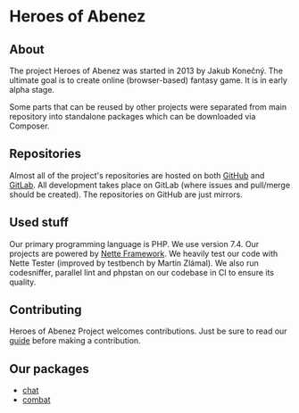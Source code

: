 Heroes of Abenez
================

About
-----

The project Heroes of Abenez was started in 2013 by Jakub Konečný. The ultimate goal is to create online (browser-based) fantasy game. It is in early alpha stage.

Some parts that can be reused by other projects were separated from main repository into standalone packages which can be downloaded via Composer.

Repositories
------------

Almost all of the project's repositories are hosted on both [GitHub](https://github.com/heroesofabenez) and [GitLab](https://gitlab.com/heroesofabenez/). All development takes place on GitLab (where issues and pull/merge should be created). The repositories on GitHub are just mirrors.

Used stuff
----------

Our primary programming language is PHP. We use version 7.4. Our projects are powered by [Nette Framework](https://nette.org/en/). We heavily test our code with Nette Tester (improved by testbench by Martin Zlámal). We also run codesniffer, parallel lint and phpstan on our codebase in CI to ensure its quality.

Contributing
------------

Heroes of Abenez Project welcomes contributions. Just be sure to read our [guide](contributing.md) before making a contribution.


Our packages
------------

- [chat](https://heroesofabenez.gitlab.io/chat)
- [combat](https://heroesofabenez.gitlab.io/combat)

